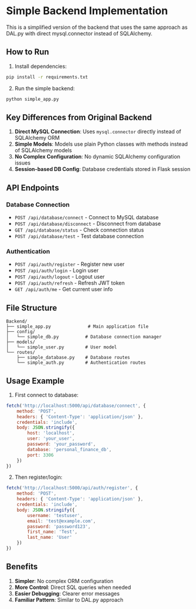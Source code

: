 # Simple Backend Implementation

This is a simplified version of the backend that uses the same approach as DAL.py with direct mysql.connector instead of SQLAlchemy.

## How to Run

1. Install dependencies:
```bash
pip install -r requirements.txt
```

2. Run the simple backend:
```bash
python simple_app.py
```

## Key Differences from Original Backend

1. **Direct MySQL Connection**: Uses `mysql.connector` directly instead of SQLAlchemy ORM
2. **Simple Models**: Models use plain Python classes with methods instead of SQLAlchemy models
3. **No Complex Configuration**: No dynamic SQLAlchemy configuration issues
4. **Session-based DB Config**: Database credentials stored in Flask session

## API Endpoints

### Database Connection
- `POST /api/database/connect` - Connect to MySQL database
- `POST /api/database/disconnect` - Disconnect from database
- `GET /api/database/status` - Check connection status
- `POST /api/database/test` - Test database connection

### Authentication
- `POST /api/auth/register` - Register new user
- `POST /api/auth/login` - Login user
- `POST /api/auth/logout` - Logout user
- `POST /api/auth/refresh` - Refresh JWT token
- `GET /api/auth/me` - Get current user info

## File Structure

```
Backend/
├── simple_app.py              # Main application file
├── config/
│   └── simple_db.py          # Database connection manager
├── models/
│   └── simple_user.py        # User model
└── routes/
    ├── simple_database.py    # Database routes
    └── simple_auth.py        # Authentication routes
```

## Usage Example

1. First connect to database:
```javascript
fetch('http://localhost:5000/api/database/connect', {
    method: 'POST',
    headers: { 'Content-Type': 'application/json' },
    credentials: 'include',
    body: JSON.stringify({
        host: 'localhost',
        user: 'your_user',
        password: 'your_password',
        database: 'personal_finance_db',
        port: 3306
    })
})
```

2. Then register/login:
```javascript
fetch('http://localhost:5000/api/auth/register', {
    method: 'POST',
    headers: { 'Content-Type': 'application/json' },
    credentials: 'include',
    body: JSON.stringify({
        username: 'testuser',
        email: 'test@example.com',
        password: 'password123',
        first_name: 'Test',
        last_name: 'User'
    })
})
```

## Benefits

1. **Simpler**: No complex ORM configuration
2. **More Control**: Direct SQL queries when needed
3. **Easier Debugging**: Clearer error messages
4. **Familiar Pattern**: Similar to DAL.py approach